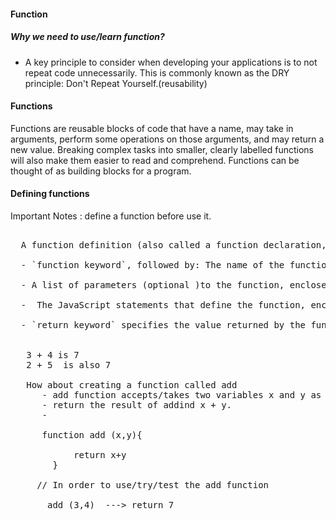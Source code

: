 #### Function 
  ##### Why we need to use/learn function?
 

  - A key principle to consider when developing your applications is to not repeat code unnecessarily. 
     This is commonly known as the DRY principle: Don't Repeat Yourself.(reusability)
  
  
  #### Functions
  
   <p> Functions are reusable blocks of code that have a name, may take in arguments, perform some 
    operations on those arguments, and may return a new value. Breaking complex tasks into smaller, 
    clearly labelled functions will also make them easier to read
    and comprehend. Functions can be thought of as building blocks for a program. 
</p>

####  Defining functions
  Important Notes : define a function before use it.
  
  <pre>
  
  A function definition (also called a function declaration, or function statement) consists of the 
  
  - `function keyword`, followed by: The name of the function.
  
  - A list of parameters (optional )to the function, enclosed in parentheses and separated by commas.
  
  -  The JavaScript statements that define the function, enclosed in curly brackets, {...}.
  
  - `return keyword` specifies the value returned by the function (optional) and should be defiene in {......}  .
  
  
   3 + 4 is 7
   2 + 5  is also 7
   
   How about creating a function called add 
      - add function accepts/takes two variables x and y as arquments 
      - return the result of addind x + y.
      - 
      
      function add (x,y){
      
            return x+y
        }
        
     // In order to use/try/test the add function
        
       add (3,4)  ---> return 7  
   
  
  
 </pre>
